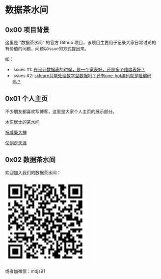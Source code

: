 # 数据茶水间

## 0x00 项目背景

这里是 “数据茶水间” 的官方 Github 项目，该项目主要用于记录大家日常讨论的有价值的问题，问题以issue的方式提出来。

如：

- Issues #1: [在设计数据表的时候，是一个宽表好，还是多个维度表好？](https://github.com/dantezhao/data-group/issues/1)
- Issues #2: [sklearn只能处理数字型数据吗？还有one-hot编码就是哑编码吗？](https://github.com/dantezhao/data-group/issues/2)

## 0x01 个人主页

不少朋友都喜欢写博客，这里是大家个人主页的展示部分。

[木东居士的茶水间](http://www.mdjs.info/)

[祝威廉大神](https://www.jianshu.com/u/59d5607f1400)

[仗剑走天涯](https://www.jianshu.com/u/511ba5d71aef)


## 0x02 数据茶水间

欢迎加入我们的数据茶水间：

![二维码](./chatroom3.png)

或者加微信：mdjs91
